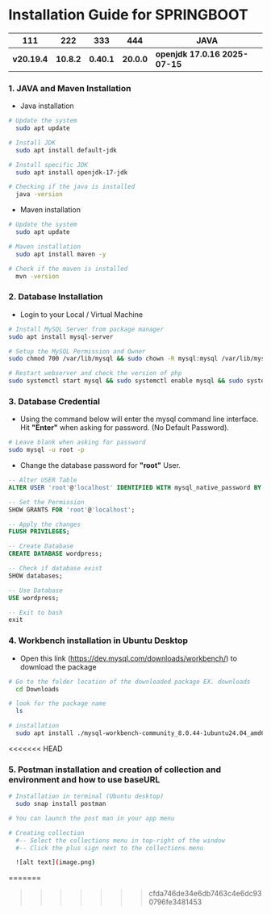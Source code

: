 # Installation Guide for SPRINGBOOT

| 111          | 222        | 333        | 444        | JAVA                           |
| ------------ | ---------- | ---------- | ---------- | ------------------------------ |
| **v20.19.4** | **10.8.2** | **0.40.1** | **20.0.0** | **openjdk 17.0.16 2025-07-15** |

### 1. JAVA and Maven Installation

- Java installation

```bash
# Update the system
  sudo apt update

# Install JDK
  sudo apt install default-jdk

# Install specific JDK
  sudo apt install openjdk-17-jdk

# Checking if the java is installed
  java -version
```

- Maven installation

```bash
# Update the system
  sudo apt update

# Maven installation
  sudo apt install maven -y

# Check if the maven is installed
  mvn -version
```

### 2. Database Installation

- Login to your Local / Virtual Machine

```bash
# Install MySQL Server from package manager
sudo apt install mysql-server

# Setup the MySQL Permission and Owner
sudo chmod 700 /var/lib/mysql && sudo chown -R mysql:mysql /var/lib/mysql

# Restart webserver and check the version of php
sudo systemctl start mysql && sudo systemctl enable mysql && sudo systemctl status mysql
```

### 3. Database Credential

- Using the command below will enter the mysql command line interface. Hit **"Enter"** when asking for password. (No Default Password).

```bash
# Leave blank when asking for password
sudo mysql -u root -p
```

- Change the database password for **"root"** User.

```sql
-- Alter USER Table
ALTER USER 'root'@'localhost' IDENTIFIED WITH mysql_native_password BY 'P@ssw0rd01';

-- Set the Permission
SHOW GRANTS FOR 'root'@'localhost';

-- Apply the changes
FLUSH PRIVILEGES;

-- Create Database
CREATE DATABASE wordpress;

-- Check if database exist
SHOW databases;

-- Use Database
USE wordpress;

-- Exit to bash
exit
```

### 4. Workbench installation in Ubuntu Desktop

- Open this link (https://dev.mysql.com/downloads/workbench/) to download the package

```bash
# Go to the folder location of the downloaded package EX. downloads
  cd Downloads

# look for the package name
  ls

# installation
  sudo apt install ./mysql-workbench-community_8.0.44-1ubuntu24.04_amd64.deb
```
<<<<<<< HEAD

### 5. Postman installation and creation of collection and environment and how to use baseURL

```bash
# Installation in terminal (Ubuntu desktop)
  sudo snap install postman

# You can launch the post man in your app menu

# Creating collection 
  #-- Select the collections menu in top-right of the window
  #-- Click the plus sign next to the collections menu

  ![alt text](image.png)
```


=======
>>>>>>> cfda746de34e6db7463c4e6dc930796fe3481453
